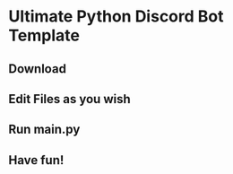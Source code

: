 # Ultimate Python Discord Bot Template
## Download 
## Edit Files as you wish 
## Run main.py 
## Have fun!
